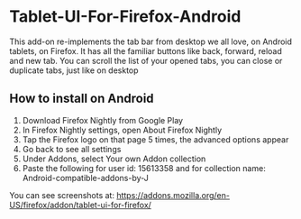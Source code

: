 # Tablet-UI-For-Firefox-Android
This add-on re-implements the tab bar from desktop we all love, on Android tablets, on Firefox. It has all the familiar buttons like back, forward, reload and new tab. You can scroll the list of your opened tabs, you can close or duplicate tabs, just like on desktop


## How to install on Android
1.	Download Firefox Nightly from Google Play
2.	In Firefox Nightly settings, open About Firefox Nightly
3.	Tap the Firefox logo on that page 5 times, the advanced options appear
4.	Go back to see all settings
5.	Under Addons, select Your own Addon collection
6.	Paste the following for user id: 15613358  and for collection name: Android-compatible-addons-by-J

You can see screenshots at: https://addons.mozilla.org/en-US/firefox/addon/tablet-ui-for-firefox/

